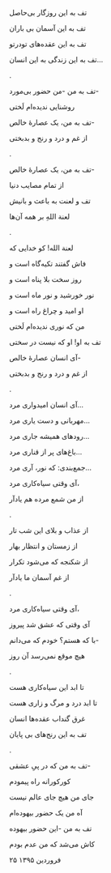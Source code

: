 <!-- 
.. title: تف
.. slug: tof
.. date: 2016-04-13 11:52:11 UTC
.. tags: چارپاره
.. category: چارپاره
.. link: 
.. description: 
.. type: text
-->

تف به این روزگار بی‌حاصل

تف به این آسمان بی باران

تف به این عقده‌های تودرتو

تف به این زندگی به این انسان...

.

تف به من -من حضور بی‌مورد-

روشنایی ندیده‌ام لَختی

تف به من، یک عصارهٔ خالص-

از غم و درد و رنج و بدبختی

.

تف به من، یک عصارهٔ خالص-

از تمام مصایب دنیا

تف و لعنت به باعث و بانیش

لعنة اللهِ بر همه آن‌ها

.

لعنة الله! کو خدایی که

فاش گفتند تکیه‌گاه است و

روز سخت بلا پناه است و

نور خورشید و نور ماه است و

او امید و چراغ راه است و

من که نوری ندیده‌ام لَختی

تف به او! او که نیست در سختی

آی انسان عصارهٔ خالص-

از غم و درد و رنج و بدبختی

.

آی انسان امیدواری مرد...

مهربانی و دست یاری مرد...

رودهای همیشه جاری مرد...

باغ‌های پر از قناری مرد...

جمع‌بندی: که نور، آری مرد...

آی وقتی سیاه‌کاری مرد،

از من شمع مرده هم یادآر

.

از عذاب و بلای این شب تار

از زمستان و انتظار بهار

از شکنجه که می‌شود تکرار

از غم آسمان ما یادآر

.

آی وقتی سیاه‌کاری مرد،

آی وقتی که عشق شد پیروز

با که هستم؟ خودم که می‌دانم-

هیچ موقع نمی‌رسد آن روز

.

تا ابد این سیاه‌کاری هست

تا ابد درد و مرگ و زاری هست

غرق گنداب عقده‌ها انسان

تف به این رنج‌های بی پایان

.

تف به من که در پیِ عشقی-

کورکورانه راه پیمودم

جای من هیچ جای عالم نیست

آه من یک حضور بیهوده‌ام

تف به من -این حضور بیهوده

کاش می‌شد که من عدم بودم

۲۵ فروردین ۱۳۹۵
